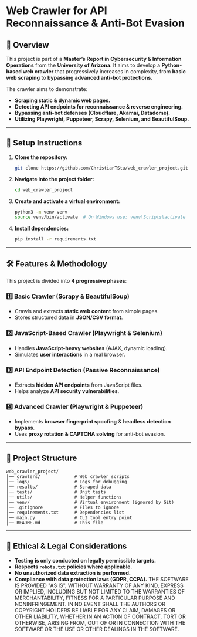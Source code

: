 # Web Crawler for API Reconnaissance & Anti-Bot Evasion

## 📌 Overview
This project is part of a **Master’s Report in Cybersecurity & Information Operations** from the **University of Arizona**. It aims to develop a **Python-based web crawler** that progressively increases in complexity, from **basic web scraping** to **bypassing advanced anti-bot protections**.

The crawler aims to demonstrate:
- **Scraping static & dynamic web pages.**
- **Detecting API endpoints for reconnaissance & reverse engineering.**
- **Bypassing anti-bot defenses (Cloudflare, Akamai, Datadome).**
- **Utilizing Playwright, Puppeteer, Scrapy, Selenium, and BeautifulSoup.**

---

## 🚀 Setup Instructions
1. **Clone the repository:**
   ```bash
   git clone https://github.com/ChristianTStu/web_crawler_project.git
   ```
2. **Navigate into the project folder:**
   ```bash
   cd web_crawler_project
   ```
3. **Create and activate a virtual environment:**
   ```bash
   python3 -m venv venv
   source venv/bin/activate  # On Windows use: venv\Scripts\activate
   ```
4. **Install dependencies:**
   ```bash
   pip install -r requirements.txt
   ```

---

## 🛠 Features & Methodology
This project is divided into **4 progressive phases**:

### **1️⃣ Basic Crawler (Scrapy & BeautifulSoup)**
- Crawls and extracts **static web content** from simple pages.
- Stores structured data in **JSON/CSV format**.

### **2️⃣ JavaScript-Based Crawler (Playwright & Selenium)**
- Handles **JavaScript-heavy websites** (AJAX, dynamic loading).
- Simulates **user interactions** in a real browser.

### **3️⃣ API Endpoint Detection (Passive Reconnaissance)**
- Extracts **hidden API endpoints** from JavaScript files.
- Helps analyze **API security vulnerabilities**.

### **4️⃣ Advanced Crawler (Playwright & Puppeteer)**
- Implements **browser fingerprint spoofing** & **headless detection bypass**.
- Uses **proxy rotation & CAPTCHA solving** for anti-bot evasion.

---

## 📂 Project Structure
```plaintext
web_crawler_project/
│── crawlers/             # Web crawler scripts
│── logs/                 # Logs for debugging
│── results/              # Scraped data
│── tests/                # Unit tests
│── utils/                # Helper functions
│── venv/                 # Virtual environment (ignored by Git)
│── .gitignore            # Files to ignore
│── requirements.txt      # Dependencies list
│── main.py               # CLI tool entry point
│── README.md             # This file
```
---
## 🔹 Ethical & Legal Considerations
- **Testing is only conducted on legally permissible targets.**
- **Respects `robots.txt` policies where applicable.**
- **No unauthorized data extraction is performed.**
- **Compliance with data protection laws (GDPR, CCPA).**
THE SOFTWARE IS PROVIDED "AS IS", WITHOUT WARRANTY OF ANY KIND, EXPRESS OR IMPLIED, INCLUDING BUT NOT LIMITED TO THE WARRANTIES OF MERCHANTABILITY, FITNESS FOR A PARTICULAR PURPOSE AND NONINFRINGEMENT. IN NO EVENT SHALL THE AUTHORS OR COPYRIGHT HOLDERS BE LIABLE FOR ANY CLAIM, DAMAGES OR OTHER LIABILITY, WHETHER IN AN ACTION OF CONTRACT, TORT OR OTHERWISE, ARISING FROM, OUT OF OR IN CONNECTION WITH THE SOFTWARE OR THE USE OR OTHER DEALINGS IN THE SOFTWARE.
